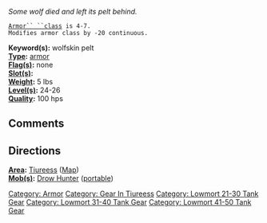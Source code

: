 *Some wolf died and left its pelt behind.*

[`Armor`` ``class`](Armor_Class.md "wikilink")` is 4-7.`  
`Modifies armor class by -20 continuous.`

**Keyword(s):** wolfskin pelt  
**[Type](:Category:_Object_Types.md "wikilink"):**
[armor](:Category:_Armor.md "wikilink")  
**[Flag(s)](:Category:_Object_Flags.md "wikilink"):** none  
**[Slot(s)](Object_Slots.md "wikilink"):** <worn about waist>  
**[Weight](Object_Weight.md "wikilink"):** 5 lbs  
**[Level(s)](Object_Level.md "wikilink"):** 24-26  
**[Quality](Object_Quality.md "wikilink"):** 100 hps  

## Comments

## Directions

**[Area](:Category:_Areas.md "wikilink"):**
[Tiureess](:Category:_Tiureess.md "wikilink")
([Map](Tiureess_Map.md "wikilink"))  
**[Mob(s)](:Category:_Mobs.md "wikilink"):** [Drow
Hunter](Drow_Hunter "wikilink") ([portable](Teleport.md "wikilink"))  

[Category: Armor](Category:_Armor "wikilink") [Category: Gear In
Tiureess](Category:_Gear_In_Tiureess "wikilink") [Category: Lowmort
21-30 Tank Gear](Category:_Lowmort_21-30_Tank_Gear "wikilink")
[Category: Lowmort 31-40 Tank
Gear](Category:_Lowmort_31-40_Tank_Gear "wikilink") [Category: Lowmort
41-50 Tank Gear](Category:_Lowmort_41-50_Tank_Gear "wikilink")
